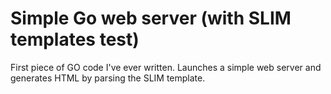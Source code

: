 # Simple Go web server (with SLIM templates test)

First piece of GO code I've ever written. Launches a simple web server and generates HTML by parsing the SLIM template.
